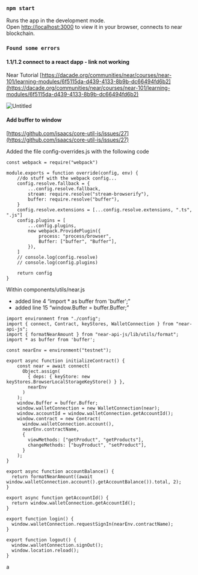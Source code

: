 ### `npm start`

Runs the app in the development mode.\
Open [http://localhost:3000](http://localhost:3000) to view it in your browser, connects to near blockchain.


### `Found some errors`


#### 1.1/1.2 connect to a react dapp - link not working
Near Tutorial [https://dacade.org/communities/near/courses/near-101/learning-modules/6f5115da-d439-4133-8b9b-dc66494fd6b2](https://dacade.org/communities/near/courses/near-101/learning-modules/6f5115da-d439-4133-8b9b-dc66494fd6b2)


![Untitled](https://s3-us-west-2.amazonaws.com/secure.notion-static.com/e0f4aec8-10c3-4051-b96e-20a9b245fb7b/Untitled.png)

#### Add buffer to window


[https://github.com/isaacs/core-util-is/issues/27](https://github.com/isaacs/core-util-is/issues/27)

Added the file config-overrides.js with the following code

```tsx
const webpack = require("webpack")

module.exports = function override(config, env) {
    //do stuff with the webpack config...
    config.resolve.fallback = {
        ...config.resolve.fallback,
        stream: require.resolve("stream-browserify"),
        buffer: require.resolve("buffer"),
    }
    config.resolve.extensions = [...config.resolve.extensions, ".ts", ".js"]
    config.plugins = [
        ...config.plugins,
        new webpack.ProvidePlugin({
            process: "process/browser",
            Buffer: ["buffer", "Buffer"],
        }),
    ]
    // console.log(config.resolve)
    // console.log(config.plugins)

    return config
}
```

Within components/utils/near.js 

- added line 4 “import * as buffer from 'buffer';”
- added line 15 “window.Buffer = buffer.Buffer;”

```tsx
import environment from "./config";
import { connect, Contract, keyStores, WalletConnection } from "near-api-js";
import { formatNearAmount } from "near-api-js/lib/utils/format";
import * as buffer from 'buffer';

const nearEnv = environment("testnet");

export async function initializeContract() {
    const near = await connect(
      Object.assign(
        { deps: { keyStore: new keyStores.BrowserLocalStorageKeyStore() } },
        nearEnv
      )
    );
    window.Buffer = buffer.Buffer;
    window.walletConnection = new WalletConnection(near);
    window.accountId = window.walletConnection.getAccountId();
    window.contract = new Contract(
      window.walletConnection.account(),
      nearEnv.contractName,
      {
        viewMethods: ["getProduct", "getProducts"],
        changeMethods: ["buyProduct", "setProduct"],
      }
    );
}

export async function accountBalance() {
  return formatNearAmount((await window.walletConnection.account().getAccountBalance()).total, 2);
}

export async function getAccountId() {
  return window.walletConnection.getAccountId();
}

export function login() {
  window.walletConnection.requestSignIn(nearEnv.contractName);
}

export function logout() {
  window.walletConnection.signOut();
  window.location.reload();
}
```

a




